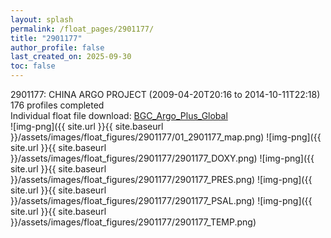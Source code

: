 ```yaml
---
layout: splash
permalink: /float_pages/2901177/
title: "2901177"
author_profile: false
last_created_on: 2025-09-30
toc: false
---
```

 
2901177: CHINA ARGO PROJECT (2009-04-20T20:16 to 2014-10-11T22:18)\
176 profiles completed\
Individual float file download: [BGC_Argo_Plus_Global](https://ftp.soest.hawaii.edu/bgc_argo_plus/Individual_Floats/outliers_removed/2901177_Sprof_processed.nc)\
![img-png]({{ site.url }}{{ site.baseurl }}/assets/images/float_figures/2901177/01_2901177_map.png)
![img-png]({{ site.url }}{{ site.baseurl }}/assets/images/float_figures/2901177/2901177_DOXY.png)
![img-png]({{ site.url }}{{ site.baseurl }}/assets/images/float_figures/2901177/2901177_PRES.png)
![img-png]({{ site.url }}{{ site.baseurl }}/assets/images/float_figures/2901177/2901177_PSAL.png)
![img-png]({{ site.url }}{{ site.baseurl }}/assets/images/float_figures/2901177/2901177_TEMP.png)
